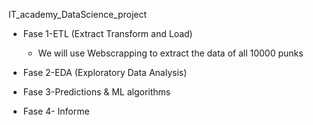 IT_academy_DataScience_project
+ Fase 1-ETL (Extract Transform and Load)
	+ We will use Webscrapping to extract the data of all 10000 punks
	
+ Fase 2-EDA (Exploratory Data Analysis)
+ Fase 3-Predictions & ML algorithms
+ Fase 4- Informe	
